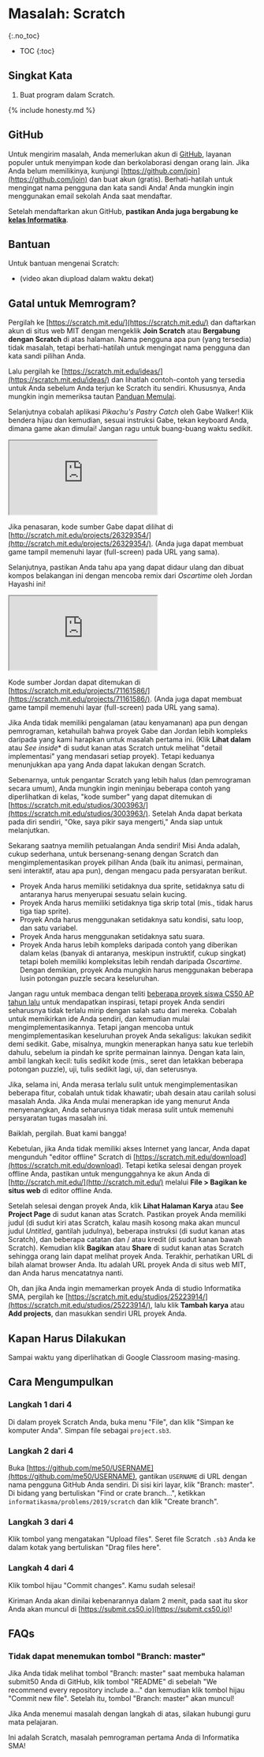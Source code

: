 # Masalah: Scratch
{:.no_toc}

* TOC
{:toc}

## Singkat Kata

1. Buat program dalam Scratch.

{% include honesty.md %}

## GitHub

Untuk mengirim masalah, Anda memerlukan akun di [GitHub](https://github.com/), layanan populer untuk menyimpan kode dan berkolaborasi dengan orang lain. Jika Anda belum memilikinya, kunjungi [https://github.com/join](https://github.com/join) dan buat akun (gratis). Berhati-hatilah untuk mengingat nama pengguna dan kata sandi Anda! Anda mungkin ingin menggunakan email sekolah Anda saat mendaftar.

Setelah mendaftarkan akun GitHub, **pastikan Anda juga bergabung ke [kelas Informatika](https://submit.cs50.io/invites/03fb42c2d7cc492595f9a8d629f7a6c8)**.

## Bantuan

Untuk bantuan mengenai Scratch:

* (video akan diupload dalam waktu dekat)

## Gatal untuk Memrogram?

Pergilah ke [https://scratch.mit.edu/](https://scratch.mit.edu/) dan daftarkan akun di situs web MIT dengan mengeklik **Join Scratch** atau **Bergabung dengan Scratch** di atas halaman. Nama pengguna apa pun (yang tersedia) tidak masalah, tetapi berhati-hatilah untuk mengingat nama pengguna dan kata sandi pilihan Anda.

Lalu pergilah ke [https://scratch.mit.edu/ideas/](https://scratch.mit.edu/ideas/) dan lihatlah contoh-contoh yang tersedia untuk Anda sebelum Anda terjun ke Scratch itu sendiri. Khususnya, Anda mungkin ingin memeriksa tautan [Panduan Memulai](https://scratch.mit.edu/projects/editor/?tutorial=getStarted).

Selanjutnya cobalah aplikasi _Pikachu's Pastry Catch_ oleh Gabe Walker! Klik bendera hijau dan kemudian, sesuai instruksi Gabe, tekan keyboard Anda, dimana game akan dimulai! Jangan ragu untuk buang-buang waktu sedikit.

<iframe src="https://scratch.mit.edu/projects/embed/26329354/?autostart=false"></iframe>

Jika penasaran, kode sumber Gabe dapat dilihat di [http://scratch.mit.edu/projects/26329354/](http://scratch.mit.edu/projects/26329354/). (Anda juga dapat membuat game tampil memenuhi layar (full-screen) pada URL yang sama).

Selanjutnya, pastikan Anda tahu apa yang dapat didaur ulang dan dibuat kompos belakangan ini dengan mencoba remix dari _Oscartime_ oleh Jordan Hayashi ini!

<iframe src="https://scratch.mit.edu/projects/embed/71161586/?autostart=false"></iframe>

Kode sumber Jordan dapat ditemukan di [https://scratch.mit.edu/projects/71161586/](https://scratch.mit.edu/projects/71161586/). (Anda juga dapat membuat game tampil memenuhi layar (full-screen) pada URL yang sama).

Jika Anda tidak memiliki pengalaman (atau kenyamanan) apa pun dengan pemrograman, ketahuilah bahwa proyek Gabe dan Jordan lebih kompleks daripada yang kami harapkan untuk masalah pertama ini. (Klik **Lihat dalam** atau *See inside** di sudut kanan atas Scratch untuk melihat "detail implementasi" yang mendasari setiap proyek). Tetapi keduanya menunjukkan apa yang Anda dapat lakukan dengan Scratch.

Sebenarnya, untuk pengantar Scratch yang lebih halus (dan pemrograman secara umum), Anda mungkin ingin meninjau beberapa contoh yang diperlihatkan di kelas, "kode sumber" yang dapat ditemukan di [https://scratch.mit.edu/studios/3003963/](https://scratch.mit.edu/studios/3003963/). Setelah Anda dapat berkata pada diri sendiri, "Oke, saya pikir saya mengerti," Anda siap untuk melanjutkan.

Sekarang saatnya memilih petualangan Anda sendiri! Misi Anda adalah, cukup sederhana, untuk bersenang-senang dengan Scratch dan mengimplementasikan proyek pilihan Anda (baik itu animasi, permainan, seni interaktif, atau apa pun), dengan mengacu pada persyaratan berikut.

* Proyek Anda harus memiliki setidaknya dua sprite, setidaknya satu di antaranya harus menyerupai sesuatu selain kucing.
* Proyek Anda harus memiliki setidaknya tiga skrip total (mis., tidak harus tiga tiap sprite).
* Proyek Anda harus menggunakan setidaknya satu kondisi, satu loop, dan satu variabel.
* Proyek Anda harus menggunakan setidaknya satu suara.
* Proyek Anda harus lebih kompleks daripada contoh yang diberikan dalam kelas (banyak di antaranya, meskipun instruktif, cukup singkat) tetapi boleh memiliki kompleksitas lebih rendah daripada _Oscartime_. Dengan demikian, proyek Anda mungkin harus menggunakan beberapa lusin potongan puzzle secara keseluruhan.

Jangan ragu untuk membaca dengan teliti [beberapa proyek siswa CS50 AP tahun lalu](https://scratch.mit.edu/studios/5268312/) untuk mendapatkan inspirasi, tetapi proyek Anda sendiri seharusnya tidak terlalu mirip dengan salah satu dari mereka. Cobalah untuk memikirkan ide Anda sendiri, dan kemudian mulai mengimplementasikannya. Tetapi jangan mencoba untuk mengimplementasikan keseluruhan proyek Anda sekaligus: lakukan sedikit demi sedikit. Gabe, misalnya, mungkin menerapkan hanya satu kue terlebih dahulu, sebelum ia pindah ke sprite permainan lainnya. Dengan kata lain, ambil langkah kecil: tulis sedikit kode (mis., seret dan letakkan beberapa potongan puzzle), uji, tulis sedikit lagi, uji, dan seterusnya.

Jika, selama ini, Anda merasa terlalu sulit untuk mengimplementasikan beberapa fitur, cobalah untuk tidak khawatir; ubah desain atau carilah solusi masalah Anda. Jika Anda mulai menerapkan ide yang menurut Anda menyenangkan, Anda seharusnya tidak merasa sulit untuk memenuhi persyaratan tugas masalah ini.

Baiklah, pergilah. Buat kami bangga!

Kebetulan, jika Anda tidak memiliki akses Internet yang lancar, Anda dapat mengunduh "editor offline" Scratch di [https://scratch.mit.edu/download](https://scratch.mit.edu/download). Tetapi ketika selesai dengan proyek offline Anda, pastikan untuk mengunggahnya ke akun Anda di [http://scratch.mit.edu/](http://scratch.mit.edu/) melalui **File > Bagikan ke situs web** di editor offline Anda.

Setelah selesai dengan proyek Anda, klik **Lihat Halaman Karya** atau **See Project Page** di sudut kanan atas Scratch. Pastikan proyek Anda memiliki judul (di sudut kiri atas Scratch, kalau masih kosong maka akan muncul judul *Untitled*, gantilah judulnya), beberapa instruksi (di sudut kanan atas Scratch), dan beberapa catatan dan / atau kredit (di sudut kanan bawah Scratch). Kemudian klik **Bagikan** atau **Share** di sudut kanan atas Scratch sehingga orang lain dapat melihat proyek Anda. Terakhir, perhatikan URL di bilah alamat browser Anda. Itu adalah URL proyek Anda di situs web MIT, dan Anda harus mencatatnya nanti.

Oh, dan jika Anda ingin memamerkan proyek Anda di studio Informatika SMA, pergilah ke [https://scratch.mit.edu/studios/25223914/](https://scratch.mit.edu/studios/25223914/), lalu klik **Tambah karya** atau **Add projects**, dan masukkan sendiri URL proyek Anda.

## Kapan Harus Dilakukan

Sampai waktu yang diperlihatkan di Google Classroom masing-masing.

## Cara Mengumpulkan

### Langkah 1 dari 4

Di dalam proyek Scratch Anda, buka menu "File", dan klik "Simpan ke komputer Anda". Simpan file sebagai `project.sb3`.

### Langkah 2 dari 4

Buka [https://github.com/me50/USERNAME](https://github.com/me50/USERNAME), gantikan `USERNAME` di URL dengan nama pengguna GitHub Anda sendiri. Di sisi kiri layar, klik "Branch: master". Di bidang yang bertuliskan "Find or crate branch...", ketikkan `informatikasma/problems/2019/scratch` dan klik "Create branch".

### Langkah 3 dari 4

Klik tombol yang mengatakan "Upload files". Seret file Scratch `.sb3` Anda ke dalam kotak yang bertuliskan "Drag files here".

### Langkah 4 dari 4

Klik tombol hijau "Commit changes". Kamu sudah selesai!

Kiriman Anda akan dinilai kebenarannya dalam 2 menit, pada saat itu skor Anda akan muncul di [https://submit.cs50.io](https://submit.cs50.io)!

## FAQs

### Tidak dapat menemukan tombol "Branch: master"

Jika Anda tidak melihat tombol "Branch: master" saat membuka halaman submit50 Anda di GitHub, klik tombol "README" di sebelah "We recommend every repository include a..." dan kemudian klik tombol hijau "Commit new file". Setelah itu, tombol "Branch: master" akan muncul!

Jika Anda menemui masalah dengan langkah di atas, silakan hubungi guru mata pelajaran.

Ini adalah Scratch, masalah pemrograman pertama Anda di Informatika SMA!
